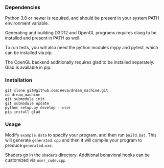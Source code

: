 ### Dependencies
Python 3.8 or newer is required, and should be present in your system PATH
environment variable.

Generating and building D3D12 and OpenGL programs requires clang to be
installed and present in PATH as well.

To run tests, you will also need the python modules mypy and pytest, which can be
installed via pip.

The OpenGL backend additionally requires glad to be installed separately.  Glad
is available in pip.

### Installation
```
git clone git@github.com:Aeva/dream_machine.git
cd dream_machine
git submodule init
git submodule update
python setup.py develop --user
pip install glad
```

### Usage
Modify `example.data` to specify your program, and then run `build.bat`.  This will
generate `generated.cpp` and then it will compile your program to produce
`generated.exe`.

Shaders go in the `shaders` directory.  Additional behavioral hooks can be customized
via `user_code.cpp`.
